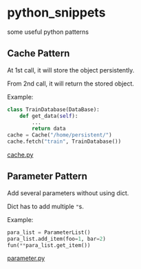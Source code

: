 # python_snippets
some useful python patterns

## Cache Pattern  


At 1st call, it will store the object persistently.

From 2nd call, it will return the stored object.

Example:
```python
class TrainDatabase(DataBase):
    def get_data(self):
        ...
        return data
cache = Cache("/home/persistent/")
cache.fetch("train", TrainDatabase())
```
[cache.py](https://github.com/Fangyh09/python_design_utils/blob/master/cache.py)


## Parameter Pattern  

Add several parameters without using dict.

Dict has to add multiple `"`s.

Example: 
```python
para_list = ParameterList()
para_list.add_item(foo=1, bar=2)
fun(**para_list.get_item())
```
[parameter.py](https://github.com/Fangyh09/python_design_utils/blob/master/parameter.py)
